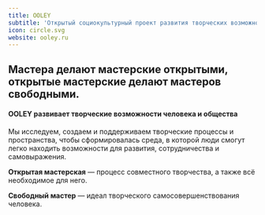 ```yaml
---
title: OOLEY
subtitle: 'Открытый социокультурный проект развития творческих возможностей человека и общества'
icon: circle.svg
website: ooley.ru
---
```


## Мастера делают мастерские открытыми, открытые мастерские делают мастеров свободными.

#### OOLEY развивает творческие возможности человека и общества

Мы исследуем, создаем и поддерживаем творческие процессы и пространства, чтобы сформировалась среда, в которой люди смогут легко находить возможности для развития, сотрудничества и самовыражения.



**Открытая мастерская** — процесс совместного творчества, а также всё необходимое для него.

**Свободный мастер** — идеал творческого самосовершенствования человека.

